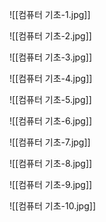 ![[컴퓨터 기초-1.jpg]]

![[컴퓨터 기초-2.jpg]]

![[컴퓨터 기초-3.jpg]]

![[컴퓨터 기초-4.jpg]]

![[컴퓨터 기초-5.jpg]]

![[컴퓨터 기초-6.jpg]]

![[컴퓨터 기초-7.jpg]]

![[컴퓨터 기초-8.jpg]]

![[컴퓨터 기초-9.jpg]]

![[컴퓨터 기초-10.jpg]]